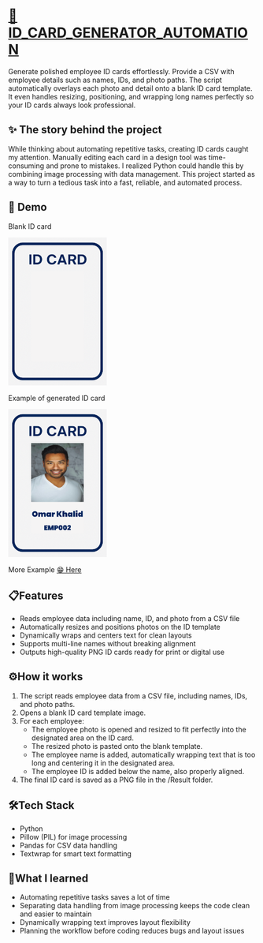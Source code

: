 # [🪪 ID_CARD_GENERATOR_AUTOMATION](https://github.com/YandLim/ID-Card-Generator-Automation)

Generate polished employee ID cards effortlessly. Provide a CSV with employee details such as names, IDs, and photo paths. The script automatically overlays each photo and detail onto a blank ID card template. It even handles resizing, positioning, and wrapping long names perfectly so your ID cards always look professional.

## ✨ The story behind the project
While thinking about automating repetitive tasks, creating ID cards caught my attention. Manually editing each card in a design tool was time-consuming and prone to mistakes. I realized Python could handle this by combining image processing with data management. This project started as a way to turn a tedious task into a fast, reliable, and automated process.

## 🤩 Demo
Blank ID card

<img src="data/Blank_ID.png" alt="Blank ID Card" width="200">

Example of generated ID card

<img src="Result/ID_Card_0.png" alt="ID Card Output" width="200">

More Example [😁 Here](Result/)

## 📋Features
 - Reads employee data including name, ID, and photo from a CSV file
 - Automatically resizes and positions photos on the ID template
 - Dynamically wraps and centers text for clean layouts
 - Supports multi-line names without breaking alignment
 - Outputs high-quality PNG ID cards ready for print or digital use

## ⚙️How it works
1. The script reads employee data from a CSV file, including names, IDs, and photo paths.
2. Opens a blank ID card template image.
3. For each employee:
    - The employee photo is opened and resized to fit perfectly into the designated area on the ID card.
    - The resized photo is pasted onto the blank template.
    - The employee name is added, automatically wrapping text that is too long and centering it in the designated area.
    - The employee ID is added below the name, also properly aligned.
4. The final ID card is saved as a PNG file in the /Result folder.

## 🛠️Tech Stack
 - Python
 - Pillow (PIL) for image processing
 - Pandas for CSV data handling
 - Textwrap for smart text formatting

## 🫡What I learned
 - Automating repetitive tasks saves a lot of time
 - Separating data handling from image processing keeps the code clean and easier to maintain
 - Dynamically wrapping text improves layout flexibility
 - Planning the workflow before coding reduces bugs and layout issues







